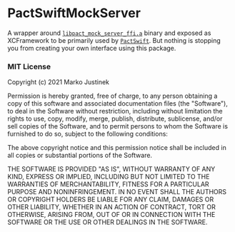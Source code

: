 # PactSwiftMockServer

A wrapper around [`libpact_mock_server_ffi.a`](https://github.com/pact-foundation/pact-reference/tree/master/rust/pact_mock_server_ffi) binary and exposed as XCFramework to be primarily used by [`PactSwift`](https://github.com/surpher/PactSwift). But nothing is stopping you from creating your own interface using this package.


### MIT License

Copyright (c) 2021 Marko Justinek

Permission is hereby granted, free of charge, to any person obtaining a copy
of this software and associated documentation files (the "Software"), to deal
in the Software without restriction, including without limitation the rights
to use, copy, modify, merge, publish, distribute, sublicense, and/or sell
copies of the Software, and to permit persons to whom the Software is
furnished to do so, subject to the following conditions:

The above copyright notice and this permission notice shall be included in all
copies or substantial portions of the Software.

THE SOFTWARE IS PROVIDED "AS IS", WITHOUT WARRANTY OF ANY KIND, EXPRESS OR
IMPLIED, INCLUDING BUT NOT LIMITED TO THE WARRANTIES OF MERCHANTABILITY,
FITNESS FOR A PARTICULAR PURPOSE AND NONINFRINGEMENT. IN NO EVENT SHALL THE
AUTHORS OR COPYRIGHT HOLDERS BE LIABLE FOR ANY CLAIM, DAMAGES OR OTHER
LIABILITY, WHETHER IN AN ACTION OF CONTRACT, TORT OR OTHERWISE, ARISING FROM,
OUT OF OR IN CONNECTION WITH THE SOFTWARE OR THE USE OR OTHER DEALINGS IN THE
SOFTWARE.
